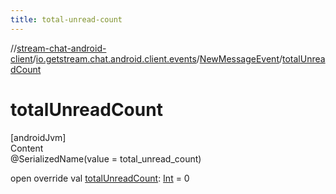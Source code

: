 ```yaml
---
title: total-unread-count
---
```

//[stream-chat-android-client](../../../index.md)/[io.getstream.chat.android.client.events](../index.md)/[NewMessageEvent](index.md)/[totalUnreadCount](totalUnreadCount.md)



# totalUnreadCount  
[androidJvm]  
Content  
@SerializedName(value = total_unread_count)  
  
open override val [totalUnreadCount](totalUnreadCount.md): [Int](https://kotlinlang.org/api/latest/jvm/stdlib/kotlin/-int/index.html) = 0  



